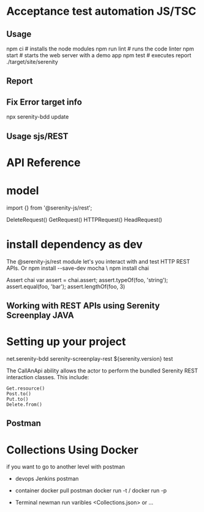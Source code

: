 # Acceptance test automation JS/TSC

## Usage

npm ci                  # installs the node modules
npm run lint            # runs the code linter
npm start               # starts the web server with a demo app
npm test                # executes report ./target/site/serenity

## Report 
## Fix Error target info
npx serenity-bdd update

## Usage sjs/REST
# API Reference

# model

import {} from '@serenity-js/rest';

DeleteRequest()
GetRequest()
HTTPRequest()
HeadRequest()


# install dependency as dev
The @serenity-js/rest module let's you interact with and test HTTP REST APIs.
Or npm install --save-dev mocha \ 
npm install chai 

Assert chai var assert = chai.assert;
assert.typeOf(foo, 'string');
assert.equal(foo, 'bar');
assert.lengthOf(foo, 3)


## Working with REST APIs using Serenity Screenplay JAVA

# Setting up your project

<dependency>
    <groupId>net.serenity-bdd</groupId>
    <artifactId>serenity-screenplay-rest</artifactId>
    <version>${serenity.version}</version>
    <scope>test</scope>
</dependency>


The CallAnApi ability allows the actor to perform the bundled Serenity REST interaction classes. This include:

    Get.resource()
    Post.to()
    Put.to()
    Delete.from()
    
    
## Postman

#  Collections Using Docker

if you want to go to another level with postman

* devops
Jenkins postman
* container
docker pull postman
docker run -t <image>/
docker run -p 

* Terminal
newman run <URL> varibles <Collections.json> or ...






